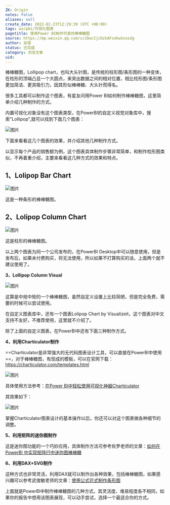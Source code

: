 ```yaml
---
ZK: Origin
notes: False
aliases: null
create_date: 2022-01-23T12:29:39 (UTC +08:00)
tags: wx/pbi/可视化图表 
pagetitle: 使用Power BI制作可爱的棒棒糖图
source: https://mp.weixin.qq.com/s/zDwcIjcDzkAFzekwSxosdg
author: 采悟
status: 已完成 
category: 浏览文章 
uid: 
---
```


棒棒糖图，Lollipop chart，也叫大头针图，是传统的柱形图/条形图的一种变体，在柱形的顶端凸显一个大圆点，来突出数据之间的相对位置，相比柱形图/条形图更加简洁、更具吸引力，因其形似棒棒糖、大头针而得名。  

很多工具都可以制作这个图表，有星友问用Power BI如何制作棒棒糖图，这里简单介绍几种制作的方式。  

内置可视化对象没有这个图表类型，在PowerBI的自定义视觉对象库中，搜索"Lollipop",就可以找到下面几个图表：

![图片](https://mmbiz.qpic.cn/mmbiz_jpg/aHEbZtANQJMHdfFMzopM2xoABVqaD8Yu4X3iaswlwXLQ6kevl4C9Qw7qbSicQYRZdVXEeZBZvUbp1IFtwgrAiaF7Q/640?wx_fmt=jpeg&wxfrom=5&wx_lazy=1&wx_co=1)

下面来看看这几个图表的效果，并介绍其他几种制作方式。

以显示每个产品的销售额为例，这个图表具体制作步骤非常简单，和制作柱形图类似，不再着重介绍，主要来看看这几种方式的效果和特点。  

## **1、Lolipop Bar Chart**

![图片](https://mmbiz.qpic.cn/mmbiz_jpg/aHEbZtANQJMHdfFMzopM2xoABVqaD8Yu821qQmo5EYOeFGZ38BxGmJnoqRKXhChQLI1p3clfhzXzA0SOiccqV7A/640?wx_fmt=jpeg&wxfrom=5&wx_lazy=1&wx_co=1)

这是一种条形的棒棒糖图。

## **2、Lolipop Column Chart**

![图片](https://mmbiz.qpic.cn/mmbiz_jpg/aHEbZtANQJMHdfFMzopM2xoABVqaD8Yuy2WaDYSsZ5TiaslfaibcfDYMbT8t0DibhvPrRLq7iade35saicXicRgMJViaw/640?wx_fmt=jpeg&wxfrom=5&wx_lazy=1&wx_co=1)

这是柱形的棒棒糖图。  

以上两个图表为同一个公司发布的，在PowerBI Desktop中可以随意使用，但是发布后，如果未付费购买，将无法使用，所以如果不打算购买的话，上面两个就不建议使用了。

**3、Lollipop Column Visual**

![图片](https://mmbiz.qpic.cn/mmbiz_jpg/aHEbZtANQJMHdfFMzopM2xoABVqaD8YuYHP0SkSPnojlVN9WqZDItUeurGZukUY5Lfk6RiblsMKxUqfua4VIgicg/640?wx_fmt=jpeg&wxfrom=5&wx_lazy=1&wx_co=1)

这算是中规中矩的一个棒棒糖图，虽然自定义设置上比较简陋，但是完全免费，需要的时候可以尝试使用。  

在自定义图表库中，还有一个图表Lolipop Chart by Visualizeit，这个图表对中文支持不友好，不推荐使用，这里就不介绍了。

除了上面的自定义图表，在PowerBI中还有下面三种制作方式。

**4、利用Charticulator制作**

==Charticulator是非常强大的无代码图表设计工具，可以直接在PowerBI中使用==，对于棒棒糖图，有现成的模板，可以在官网下载：https://charticulator.com/templates.html

![图片](https://mmbiz.qpic.cn/mmbiz_jpg/aHEbZtANQJMHdfFMzopM2xoABVqaD8YuQlesAColJJ5kBoAta3TtrK5m7mKwFcCgHOaXvDyZC2Zia9dg2QibNNhw/640?wx_fmt=jpeg&wxfrom=5&wx_lazy=1&wx_co=1)

具体使用方法参考：[在Power BI中轻松使用可视化神器Charticulator](http://mp.weixin.qq.com/s?__biz=MzA4MzQwMjY4MA==&mid=2484075663&idx=1&sn=0e005a834d40ec83e13432eac3791af3&chksm=8e0c5658b97bdf4e6c27a3fd5998b9a45e6d54cd578da2efa35181ea6ce35767aec268075dd2&scene=21#wechat_redirect)  

其效果如下：

![图片](https://mmbiz.qpic.cn/mmbiz_jpg/aHEbZtANQJMHdfFMzopM2xoABVqaD8YuSjciaqxiahUKT987jdGnGP05r0wncAGnJQAnDAA7balZegAich5ghQNibg/640?wx_fmt=jpeg&wxfrom=5&wx_lazy=1&wx_co=1)

掌握Charticulator图表设计的基本操作以后，你还可以对这个图表做各种细节的调整。  

**5、利用矩阵的迷你图制作**

这是迷你图功能的一个巧妙应用，具体制作方法可参考佐罗老师的文章：[如何在 PowerBI 中实现矩阵行中迷你图棒棒糖](http://mp.weixin.qq.com/s?__biz=MzI1MDA4MzcxMA==&mid=2650791575&idx=1&sn=ea43a07b2f631ea4cad0ff8d69d2ba7c&chksm=f18cde86c6fb5790d0738e91c28c4573cff078c8d8027f5fff3350aabe73e8c5e1789ee3a7ed&scene=21#wechat_redirect)

**6、利用DAX+SVG制作**

这种方式也非常灵活，利用DAX就可以制作出各种效果，包括棒棒糖图，如果感兴趣可以参考武俊敏老师的文章：[使用公式花式制作条形图](http://mp.weixin.qq.com/s?__biz=MzIxOTQ5MjQxNQ==&mid=2247487240&idx=1&sn=b4e076eb10214fe2e05dc99734b0c101&chksm=97db3658a0acbf4e51e6beac9664a76c3929a02e001e351f4fd787ba15ca8ba482e7ee1771fd&scene=21#wechat_redirect)

上面就是PowerBI中制作棒棒糖图的几种方式，其灵活度、难易程度各不相同，如果你的报告中想用该图表展现，可以动手尝试，选择一个最适合你的方式。 
